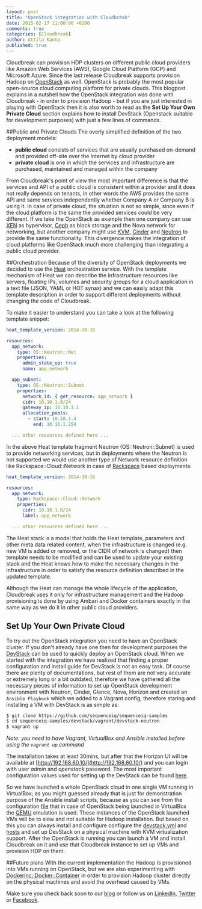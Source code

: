 ```yaml
---
layout: post
title: "OpenStack integration with Cloudbreak"
date: 2015-02-17 11:00:00 +0200
comments: true
categories: [Cloudbreak]
author: Attila Kanto
published: true
---
```


Cloudbreak can provision HDP clusters on different public cloud providers like Amazon Web Services (AWS), Google Cloud Platform (GCP) and Microsoft Azure. Since the last release Cloudbreak supports provision Hadoop on [OpenStack](https://www.openstack.org/) as well. OpenStack is probably the most popular open-source cloud computing platform for private clouds. This blogpost explains in a nutshell how the OpenStack integration was done with Cloudbreak - in order to provision Hadoop - but if you are just interested in playing with OpenStack then it is also worth to read as the **Set Up Your Own Private Cloud** section explains how to install DevStack (Openstack suitable for development purposes) with just a few lines of commands.

##Public and Private Clouds
The overly simplified definition of the two deployment models:

 * **public cloud** consists of services that are usually purchased on-demand and provided off-site over the Internet by cloud provider
 * **private cloud** is one in which the services and infrastructure are purchased, maintained and managed within the company

 <!-- more -->

From Cloudbreak's point of view the most important difference is that the services and API of a public cloud is consistent within a provider and it does not really depends on tenants, in other words the AWS provides the same API and same services independently whether Company A or Company B is using it. In case of private cloud, the situation is not so simple, since even if the cloud platform is the same the provided services could be very different. If we take the OpenStack as example then one company can use [XEN](http://www.xenproject.org/) as hypervisor, [Ceph](http://ceph.com/ceph-storage/block-storage/) as block storage and the Nova network for networking, but another company might use [KVM](http://www.linux-kvm.org/), [Cinder](https://wiki.openstack.org/wiki/Cinder) and [Neutron](https://wiki.openstack.org/wiki/Neutron) to provide the same functionality. This divergence makes the integration of cloud platforms like OpenStack much more challenging than integrating a public cloud provider.

##Orchestration
Because of the diversity of OpenStack deployments we decided to use the [Heat](https://wiki.openstack.org/wiki/Heat) orchestration service. With the template mechanism of Heat we can describe the infrastructure resources like servers, floating IPs, volumes and security groups for a cloud application in a text file (JSON, YAML or HOT synax) and we can easily adapt this template description in order to support different deployments without changing the code of Cloudbreak.

To make it easier to understand you can take a look at the following template snippet:
```yaml
heat_template_version: 2014-10-16

resources:
  app_network:
    type: OS::Neutron::Net
    properties:
      admin_state_up: true
      name: app_network

  app_subnet:
    type: OS::Neutron::Subnet
    properties:
      network_id: { get_resource: app_network }
      cidr: 10.10.1.0/24
      gateway_ip: 10.10.1.1
      allocation_pools:
        - start: 10.10.1.4
          end: 10.10.1.254

  ... other resources defined here ...

```

In the above Heat template fragment Neutron (OS::Neutron::Subnet) is used to provide networking services, but in deployments where the Neutron is not supported we would use another type of Network resource definition like Rackspace::Cloud::Network in case of [Rackspace](http://www.rackspace.com/cloud/private) based deployments:

```yaml
heat_template_version: 2014-10-16

resources:
  app_network:
    type: Rackspace::Cloud::Network
    properties:
      cidr: 10.10.1.0/24
      label: app_network

  ... other resources defined here ...

```

The Heat stack is a model that holds the Heat template, parameters and other meta data related content, when the infrastructure is changed (e.g. new VM is added or removed, or the CIDR of network is changed) then template needs to be modified and can be used to update your existing stack and the Heat knows how to make the necessary changes in the infrastructure in order to satisfy the resource definition described in the updated template.

Although the Heat can manage the whole lifecycle of the application, Cloudbreak uses it only for infrastructure management and the Hadoop provisioning is done by using Ambari and Docker containers exactly in the same way as we do it in other public cloud providers.

## Set Up Your Own Private Cloud
To try out the OpenStack integration you need to have an OpenStack cluster. If you don't already have one then for development purposes the  [DevStack](https://wiki.openstack.org/wiki/DevStack) can be used to quickly deploy an OpenStack cloud. When we started with the integration we have realized that finding a proper configuration and install guide for DevStack is not an easy task. Of course there are plenty of documentations, but rest of them are not very accurate or extremely long or a bit outdated, therefore we have gathered all the necessary pieces of information to set up OpenStack development environment with Neutron, Cinder, Glance, Nova, Horizon and created an `Ansible Playbook` which we added to a Vagrant config, therefore staring and installing a VM with DevStack is as simple as:

```bash
$ git clone https://github.com/sequenceiq/sequenceiq-samples
$ cd sequenceiq-samples/devstack/vagrant/devstack-neutron
$ vagrant up
```
_Note: you need to have Vagrant, VirtualBox and Ansible installed before using the `vagrant up` command_

The installation takes at least 30mins, but after that the Horizon UI will be available at [http://192.168.60.10/](http://192.168.60.10/) and you can login with user _admin_  and _openstack_ password. The most important configuration values used for setting up the DevStack can be found [here](https://github.com/sequenceiq/sequenceiq-samples/blob/master/devstack/ansible/local-vagrant-vm.yml).

So we have launched a whole OpenStack cloud in one single VM running in VirtualBox; as you might guessed already that is just for demonstration purpose of the Ansible install scripts, because as you can see from the configuration [file](https://github.com/sequenceiq/sequenceiq-samples/blob/master/devstack/ansible/local-vagrant-vm.yml) that in case of OpenStack being launched in VirtualBox the [QEMU](http://wiki.qemu.org/Main_Page) emulation is used. These instances of the OpenStack launched VMs will be to slow and not suitable for Hadoop installation. But based on this you can always install and configure configure the  [devstack.yml](https://github.com/sequenceiq/sequenceiq-samples/blob/master/devstack/ansible/devstack.yml) and [hosts](https://github.com/sequenceiq/sequenceiq-samples/blob/master/devstack/ansible/hosts) and set up DevStack on a physical machine with KVM virtualization support. After the OpenStack is running you can launch a VM and install Cloudbreak on it and use that Cloudbreak instance to set up VMs and provision HDP on them.

##Future plans
With the current implementation the Hadoop is provisioned into VMs running on OpenStack, but we are also experimenting with  [DockerInc::Docker::Container](http://docs.openstack.org/developer/heat/template_guide/contrib.html#DockerInc::Docker::Container) in order to provision Hadoop cluster directly on the physical machines and avoid the overhead caused by VMs.

Make sure you check back soon to our [blog](http://blog.sequenceiq.com/) or follow us
on [LinkedIn](https://www.linkedin.com/company/sequenceiq/), [Twitter](https://twitter.com/sequenceiq) or [Facebook](https://www.facebook).

